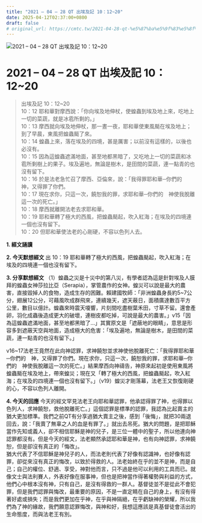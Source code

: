 ```yaml
---
title: "2021 – 04 – 28 QT 出埃及記 10：12~20"
date: 2025-04-12T02:37:00+0800
draft: false
# original_url: https://cmtc.tw/2021-04-28-qt-%e5%87%ba%e5%9f%83%e5%8f%8a%e8%a8%98-10%ef%bc%9a1220
---
```


![2021 – 04 – 28 QT 出埃及記 10：12\~20](/images/qt.jpg   "2021 – 04 – 28 QT 出埃及記 10：12\~20")

# 2021 – 04 – 28 QT 出埃及記 10：12\~20

> 出埃及記 10：12\~20  
> 10：12 耶和華對摩西說：「你向埃及地伸杖，使蝗蟲到埃及地上來，吃地上一切的菜蔬，就是冰雹所剩的。」  
> 10：13 摩西就向埃及地伸杖，那一晝一夜，耶和華使東風颳在埃及地上；到了早晨，東風把蝗蟲颳了來。  
> 10：14 蝗蟲上來，落在埃及的四境，甚是厲害；以前沒有這樣的，以後也必沒有。  
> 10：15 因為這蝗蟲遮滿地面，甚至地都黑暗了，又吃地上一切的菜蔬和冰雹所剩樹上的果子。埃及遍地，無論是樹木，是田間的菜蔬，連一點青的也沒有留下。  
> 10：16 於是法老急忙召了摩西、亞倫來，說：「我得罪耶和華─你們的　神，又得罪了你們。  
> 10：17 現在求你，只這一次，饒恕我的罪，求耶和華─你們的　神使我脫離這一次的死亡。」  
> 10：18 摩西就離開法老去求耶和華。  
> 10：19 耶和華轉了極大的西風，把蝗蟲颳起，吹入紅海；在埃及的四境連一個也沒有留下。  
> 10：20 但耶和華使法老的心剛硬，不容以色列人去。

**1. 經文誦讀**

**2.  今天默想經文**
出 10：19 耶和華轉了極大的西風，把蝗蟲颳起，吹入紅海；在埃及的四境連一個也沒有留下。

**3. 分享默想經文**
（1）蝗蟲之災是十災中的第八災，有學者認為這是針對埃及人膜拜的蝗蟲女神莎拉比亞（Serapia），掌管農作的女神。蝗災可以說是最大的農害，直接毀掉人的食物，造成生存的困難。賴建國牧師：「非洲蝗蟲身長約5\~7公分，翅展12公分，可藉風吹成群飛來，連續幾天，遮天蔽日，面積廣達數百平方公里，數目以億計。蝗蟲來時震天嗄響，片刻間吃盡樹葉禾田，寸草不留。還會產卵，羽化成蟲後造成更大的破壞，連樹皮都吃掉，可說是最大的農害。」v15「因為這蝗蟲遮滿地面，甚至地都黑暗了…」其實原文是「遮蔽地的眼睛」，意思是形容多到遮蔽天空與地面，造成極大的危害：「埃及遍地，無論是樹木，是田間的菜蔬，連一點青的也沒有留下。」

v16\~17法老王竟然在此向神認罪，求神饒恕並求神使他脫離死亡：「我得罪耶和華─你們的　神，又得罪了你們。現在求你，只這一次，饒恕我的罪，求耶和華─你們的　神使我脫離這一次的死亡。」結果摩西向神禱告，神原來起初是使用東風將蝗蟲颳在埃及地上，帶來蝗災；現在又「轉了極大的西風，把蝗蟲颳起，吹入紅海；在埃及的四境連一個也沒有留下。」（v19）蝗災才剛落幕，法老王又恢復剛硬的心，不容以色列人離開。

**4. 今天的回應**
今天的經文罕見法老王向耶和華認罪，他承認得罪了神，也得罪以色列人，求神饒恕，救他脫離死亡。」這個認罪是標準的認罪，我認為比起賣主的猶大更加標準。我們之前QT有分享過猶大賣主之後，感到「後悔」，就把30兩退回去，說：「我賣了無辜之人的血是有罪了。」就出去吊死。猶大的問題，是把耶穌當作先知或義人，卻不相信耶穌是神的兒子，是三位一體中的聖子，所以他連向神認罪都沒有。但是今天的經文，法老顯然承認耶和華是神，也有向神認罪，求神饒恕，但是卻沒有真正的「悔改」。  
猶大代表了不信耶穌是神兒子的人，而法老則代表了好像有認識神，也好像有認罪，卻從來沒有真正的悔改，以致於得救的人。法老始終在乎的並不是神，而是自己；自己的權位、舒適、享受，神對他而言，只不過是他可以利用的工具而已。就像文士與法利賽人，外表好像在服事神，但也是把神當作得著權勢與利益的方式，他們心中根本沒有神，只有自己，是沒有得救的一群人。基督徒並不是從此不會犯罪，但是我們認罪與悔改，最重要的原因，不是一直定睛在自己的身上，有沒有得著好處或損失；而是我們更加在乎神，在乎與神隔絕，在乎虧缺神的榮耀，所以我們為了神的緣故，我們願意認罪悔改，與神和好，我想這應該是真基督徒會活出的生命態度，而與法老王有別。
